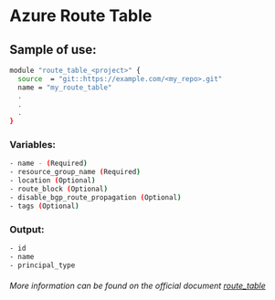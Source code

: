 # Azure Route Table

## Sample of use:

```bash
module "route_table_<project>" {
  source  = "git::https://example.com/<my_repo>.git"
  name = "my_route_table"
  .
  .
  .
}
```

### Variables:

```bash
- name - (Required)
- resource_group_name (Required)
- location (Optional)
- route_block (Optional)
- disable_bgp_route_propagation (Optional)
- tags (Optional)
```

### Output:

```bash
- id
- name
- principal_type
```

###### More information can be found on the official document [route_table](https://registry.terraform.io/providers/hashicorp/azurerm/latest/docs/resources/route_table)